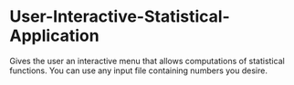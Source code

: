 # User-Interactive-Statistical-Application
Gives the user an interactive menu that allows computations of statistical functions.
You can use any input file containing numbers you desire.
